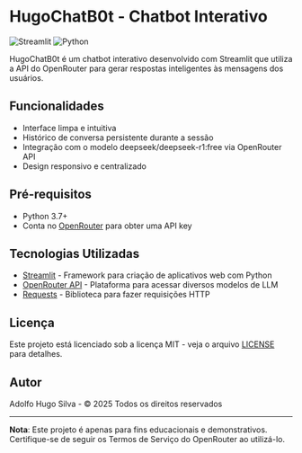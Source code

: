 # HugoChatB0t - Chatbot Interativo

![Streamlit](https://img.shields.io/badge/Streamlit-FF4B4B?style=for-the-badge&logo=Streamlit&logoColor=white)
![Python](https://img.shields.io/badge/Python-3776AB?style=for-the-badge&logo=python&logoColor=white)

HugoChatB0t é um chatbot interativo desenvolvido com Streamlit que utiliza a API do OpenRouter para gerar respostas inteligentes às mensagens dos usuários.

## Funcionalidades

- Interface limpa e intuitiva
- Histórico de conversa persistente durante a sessão
- Integração com o modelo deepseek/deepseek-r1:free via OpenRouter API
- Design responsivo e centralizado

## Pré-requisitos

- Python 3.7+
- Conta no [OpenRouter](https://openrouter.ai/) para obter uma API key



## Tecnologias Utilizadas

- [Streamlit](https://streamlit.io/) - Framework para criação de aplicativos web com Python
- [OpenRouter API](https://openrouter.ai/) - Plataforma para acessar diversos modelos de LLM
- [Requests](https://docs.python-requests.org/) - Biblioteca para fazer requisições HTTP

## Licença

Este projeto está licenciado sob a licença MIT - veja o arquivo [LICENSE](LICENSE) para detalhes.

## Autor

Adolfo Hugo Silva - © 2025 Todos os direitos reservados

---

**Nota**: Este projeto é apenas para fins educacionais e demonstrativos. Certifique-se de seguir os Termos de Serviço do OpenRouter ao utilizá-lo.
